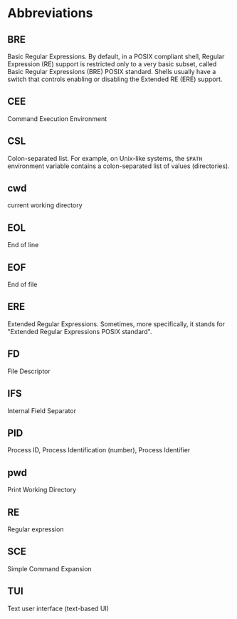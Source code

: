# Abbreviations

## BRE
Basic Regular Expressions. By default, in a POSIX compliant shell, Regular Expression (RE) support is restricted only to a very basic subset, called Basic Regular Expressions (BRE) POSIX standard. Shells usually have a switch that controls enabling or disabling the Extended RE (ERE) support.

## CEE
Command Execution Environment

## CSL
Colon-separated list. For example, on Unix-like systems, the `$PATH` environment variable contains a colon-separated list of values (directories).

## cwd
current working directory

## EOL
End of line

## EOF
End of file

## ERE
Extended Regular Expressions. Sometimes, more specifically, it stands for "Extended Regular Expressions POSIX standard".

## FD
File Descriptor

## IFS
Internal Field Separator

## PID
Process ID, Process Identification (number), Process Identifier

## pwd
Print Working Directory

## RE
Regular expression

## SCE
Simple Command Expansion

## TUI
Text user interface (text-based UI)

